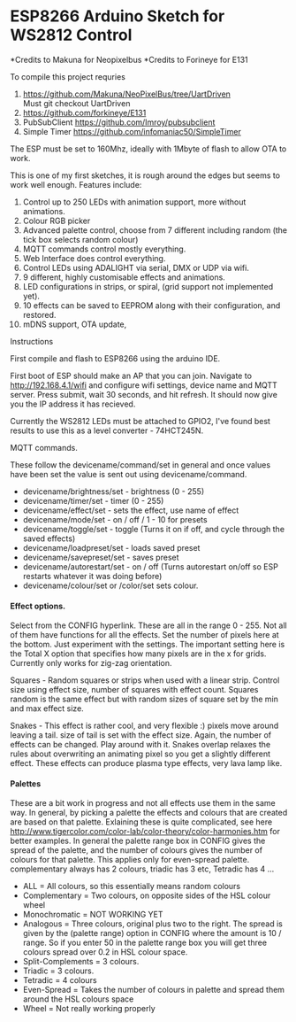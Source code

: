 # ESP8266 Arduino Sketch for WS2812 Control


*Credits to Makuna for Neopixelbus
*Credits to Forineye for E131


To compile this project requries 

1) https://github.com/Makuna/NeoPixelBus/tree/UartDriven <br>
	Must git checkout UartDriven <br>
2) https://github.com/forkineye/E131 <br>
3) PubSubClient https://github.com/Imroy/pubsubclient <br>
4) Simple Timer https://github.com/infomaniac50/SimpleTimer <br>

The ESP must be set to 160Mhz, ideally with 1Mbyte of flash to allow OTA to work. 

This is one of my first sketches, it is rough around the edges but seems to work well enough.   Features include:


1. Control up to 250 LEDs with animation support, more without animations.
2. Colour RGB picker
3. Advanced palette control, choose from 7 different including random (the tick box selects random colour)
4. MQTT commands control mostly everything.
5. Web Interface does control everything.
6. Control LEDs using ADALIGHT via serial, DMX or UDP via wifi. 
7. 9 different, highly customisable effects and animations. 
8. LED configurations in strips, or spiral, (grid support not implemented yet). 
9. 10 effects can be saved to EEPROM along with their configuration, and restored. 
10. mDNS support, OTA update, 
 


Instructions

First compile and flash to ESP8266 using the arduino IDE.  

First boot of ESP should make an AP that you can join.  Navigate to http://192.168.4.1/wifi and configure wifi settings, device name and MQTT server.  Press submit, wait 30 seconds, and hit refresh.  It should now give you the IP address it has recieved.  

Currently the WS2812 LEDs must be attached to GPIO2, I've found best results to use this as a level converter - 74HCT245N. 

MQTT commands.

These follow the devicename/command/set in general and once values have been set the value is sent out using devicename/command. 

* devicename/brightness/set  - brightness (0 - 255) 
* devicename/timer/set       - timer (0 - 255)
* devicename/effect/set      - sets the effect, use name of effect
* devicename/mode/set        - on / off / 1 - 10 for presets
* devicename/toggle/set      - toggle (Turns it on if off, and cycle through the saved effects)  
* devicename/loadpreset/set  - loads saved preset
* devicename/savepreset/set  - saves preset
* devicename/autorestart/set - on / off (Turns autorestart on/off so ESP restarts whatever it was doing before)
* devicename/colour/set or /color/set sets colour. 

#### Effect options. 

Select from the CONFIG hyperlink.  These are all in the range 0 - 255.  Not all of them have functions for all the effects.  Set the number of pixels here at the bottom. Just experiment with the settings.  The important setting here is the Total X option that specifies how many pixels are in the x for grids.  Currently only works for zig-zag orientation. 

Squares - Random squares or strips when used with a linear strip.  Control size using effect size, number of squares with effect count.  Squares random is the same effect but with random sizes of square set by the min and max effect size. 

Snakes - This effect is rather cool, and very flexible :)  pixels move around leaving a tail.  size of tail is set with the effect size.  Again, the number of effects can be changed.  Play around with it. Snakes overlap relaxes the rules about overwriting an animating pixel so you get a slightly different effect. These effects can produce plasma type effects, very lava lamp like. 


#### Palettes

These are a bit work in progress and not all effects use them in the same way.  In general, by picking a palette the effects and colours that are created are based on that palette.  Exlaining these is quite complicated, see here http://www.tigercolor.com/color-lab/color-theory/color-harmonies.htm for better examples.  In general the palette range box in CONFIG gives the spread of the palette, and the number of colours gives the number of colours for that palette.  This applies only for even-spread palette.  complementary always has 2 colours, triadic has 3 etc, Tetradic has 4 ... 

* ALL = All colours, so this essentially means random colours
* Complementary = Two colours, on opposite sides of the HSL colour wheel
* Monochromatic = NOT WORKING YET
* Analogous = Three colours, original plus two to the right.  The spread is given by the (palette range) option in CONFIG where the amount  is 10 / range.  So if you enter 50 in the palette range box you will get three colours spread over 0.2 in HSL colour space. 
* Split-Complements = 3 colours. 
* Triadic = 3 colours. 
* Tetradic = 4 colours
* Even-Spread = Takes the number of colours in palette and spread them around the HSL colours space
* Wheel = Not really working properly



